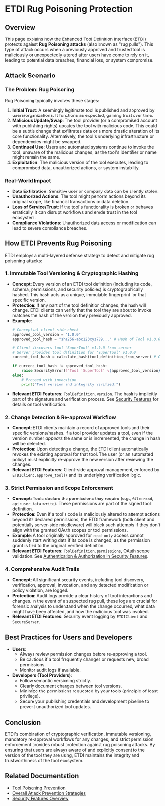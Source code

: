# ETDI Rug Poisoning Protection

## Overview

This page explains how the Enhanced Tool Definition Interface (ETDI) protects against **Rug Poisoning attacks** (also known as "rug pulls"). This type of attack occurs when a previously approved and trusted tool is maliciously or unexpectedly altered after users have come to rely on it, leading to potential data breaches, financial loss, or system compromise.

## Attack Scenario

### The Problem: Rug Poisoning

Rug Poisoning typically involves these stages:

1.  **Initial Trust**: A seemingly legitimate tool is published and approved by users/organizations. It functions as expected, gaining trust over time.
2.  **Malicious Update/Swap**: The tool provider (or a compromised account with publishing rights) updates the tool with malicious code. This could be a subtle change that exfiltrates data or a more drastic alteration of its core functionality. Alternatively, the tool's underlying infrastructure or dependencies might be swapped.
3.  **Continued Use**: Users and automated systems continue to invoke the tool, unaware of the malicious changes, as the tool's identifier or name might remain the same.
4.  **Exploitation**: The malicious version of the tool executes, leading to compromised data, unauthorized actions, or system instability.

### Real-World Impact

-   **Data Exfiltration**: Sensitive user or company data can be silently stolen.
-   **Unauthorized Actions**: The tool might perform actions beyond its original scope, like financial transactions or data deletion.
-   **Loss of Service/Trust**: If the tool's functionality is broken or behaves erratically, it can disrupt workflows and erode trust in the tool ecosystem.
-   **Compliance Violations**: Unauthorized data access or modification can lead to severe compliance breaches.

## How ETDI Prevents Rug Poisoning

ETDI employs a multi-layered defense strategy to detect and mitigate rug poisoning attacks:

### 1. Immutable Tool Versioning & Cryptographic Hashing

-   **Concept**: Every version of an ETDI tool definition (including its code, schema, permissions, and security policies) is cryptographically hashed. This hash acts as a unique, immutable fingerprint for that specific version.
-   **Protection**: If any part of the tool definition changes, the hash will change. ETDI clients can verify that the tool they are about to invoke matches the hash of the version they previously approved.
-   **Example**:
    ```python
    # Conceptual client-side check
    approved_tool_version = "1.0.0"
    approved_tool_hash = "sha256-abc123xyz789..." # Hash of Tool v1.0.0

    # Client discovers tool 'SuperTool' v1.0.0 from server
    # Server provides tool definition for 'SuperTool' v1.0.0
    current_tool_hash = calculate_hash(tool_definition_from_server) # Conceptual hash calculation

    if current_tool_hash != approved_tool_hash:
        raise SecurityError(f"Tool 'SuperTool' v{approved_tool_version} has changed since approval! Possible rug pull.")
    else:
        # Proceed with invocation
        print("Tool version and integrity verified.")
    ```
-   **Relevant ETDI Features**: `ToolDefinition.version`. The hash is implicitly part of the signature and verification process. See [Security Features](../../security-features.md#3-tool-integrity--verification) for details on tool verification.

### 2. Change Detection & Re-approval Workflow

-   **Concept**: ETDI clients maintain a record of approved tools and their specific versions/hashes. If a tool provider updates a tool, even if the version number *appears* the same or is incremented, the change in hash will be detected.
-   **Protection**: Upon detecting a change, the ETDI client automatically revokes the existing approval for that tool. The user (or an automated policy) must explicitly re-approve the new version after reviewing the changes.
-   **Relevant ETDI Features**: Client-side approval management, enforced by `ETDIClient.approve_tool()` and its underlying verification logic.

### 3. Strict Permission and Scope Enforcement

-   **Concept**: Tools declare the permissions they require (e.g., `file:read`, `api:user_data:write`). These permissions are part of the signed tool definition.
-   **Protection**: Even if a tool's code is maliciously altered to attempt actions beyond its declared permissions, the ETDI framework (both client and potentially server-side middleware) will block such attempts if they don't align with the granted OAuth scopes or tool permissions.
-   **Example**: A tool originally approved for `read-only` access cannot suddenly start writing data if its code is changed, as the permission grant is tied to the original, verified definition.
-   **Relevant ETDI Features**: `ToolDefinition.permissions`, OAuth scope validation. See [Authentication & Authorization in Security Features](../../security-features.md#2-authorization).

### 4. Comprehensive Audit Trails

-   **Concept**: All significant security events, including tool discovery, verification, approval, invocation, and any detected modification or policy violation, are logged.
-   **Protection**: Audit logs provide a clear history of tool interactions and changes. In the event of a suspected rug pull, these logs are crucial for forensic analysis to understand when the change occurred, what data might have been affected, and how the malicious tool was invoked.
-   **Relevant ETDI Features**: Security event logging by `ETDIClient` and `SecureServer`.

## Best Practices for Users and Developers

-   **Users**:
    *   Always review permission changes before re-approving a tool.
    *   Be cautious if a tool frequently changes or requests new, broad permissions.
    *   Monitor audit logs if available.
-   **Developers (Tool Providers)**:
    *   Follow semantic versioning strictly.
    *   Clearly document changes between tool versions.
    *   Minimize the permissions requested by your tools (principle of least privilege).
    *   Secure your publishing credentials and development pipeline to prevent unauthorized tool updates.

## Conclusion

ETDI's combination of cryptographic verification, immutable versioning, mandatory re-approval workflows for any changes, and strict permission enforcement provides robust protection against rug poisoning attacks. By ensuring that users are always aware of and explicitly consent to the version of the tool they are using, ETDI maintains the integrity and trustworthiness of the tool ecosystem.

## Related Documentation

-   [Tool Poisoning Prevention](tool-poisoning.md)
-   [Overall Attack Prevention Strategies](../attack-prevention.md)
-   [Security Features Overview](../../security-features.md)
